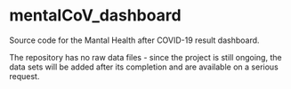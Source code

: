# mentalCoV_dashboard
Source code for the Mantal Health after COVID-19 result dashboard.

The repository has no raw data files - since the project is still ongoing, the data sets will be added after its completion and are available on a serious request.
